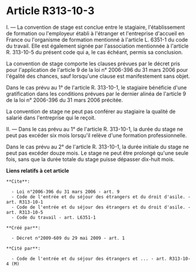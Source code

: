 # Article R313-10-3

I. ― La convention de stage est conclue entre le stagiaire, l'établissement de formation ou l'employeur établi à l'étranger
et l'entreprise d'accueil en France ou l'organisme de formation mentionné à l'article L. 6351-1 du code du travail. Elle est
également signée par l'association mentionnée à l'article R. 313-10-5 du présent code qui a, le cas échéant, permis sa
conclusion. 

La convention de stage comporte les clauses prévues par le décret pris pour l'application de l'article 9 de la loi n°
2006-396 du 31 mars 2006 pour l'égalité des chances, sauf lorsqu'une clause est manifestement sans objet. 

Dans le cas prévu au 1° de l'article R. 313-10-1, le stagiaire bénéficie d'une gratification dans les conditions prévues par
le dernier alinéa de l'article 9 de la loi n° 2006-396 du 31 mars 2006 précitée. 

La convention de stage ne peut pas conférer au stagiaire la qualité de salarié dans l'entreprise qui le reçoit. 

II. ― Dans le cas prévu au 1° de l'article R. 313-10-1, la durée du stage ne peut pas excéder six mois lorsqu'il relève d'une
formation professionnelle. 

Dans le cas prévu au 2° de l'article R. 313-10-1, la durée initiale du stage ne peut pas excéder douze mois. Le stage ne peut
être prolongé qu'une seule fois, sans que la durée totale du stage puisse dépasser dix-huit mois.

**Liens relatifs à cet article**

	**Cite**:

	  - Loi n°2006-396 du 31 mars 2006 - art. 9
	  - Code de l'entrée et du séjour des étrangers et du droit d'asile. - art. R313-10-1
	  - Code de l'entrée et du séjour des étrangers et du droit d'asile. - art. R313-10-5
	  - Code du travail - art. L6351-1

	**Créé par**:

	  - Décret n°2009-609 du 29 mai 2009 - art. 1

	**Cité par**:

	  - Code de l'entrée et du séjour des étrangers et ... - art. R313-10-4 (M)
